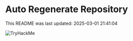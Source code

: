 # Auto Regenerate Repository

This README was last updated: 2025-03-01 21:41:04

 ![TryHackMe](https://tryhackme.com/badge/533634)